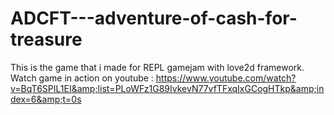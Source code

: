 # ADCFT---adventure-of-cash-for-treasure
This is the game that i made for REPL gamejam with love2d framework. Watch game in action on youtube : https://www.youtube.com/watch?v=BqT6SPIL1EI&amp;list=PLoWFz1G89IvkevN77vfTFxqIxGCogHTkp&amp;index=6&amp;t=0s
